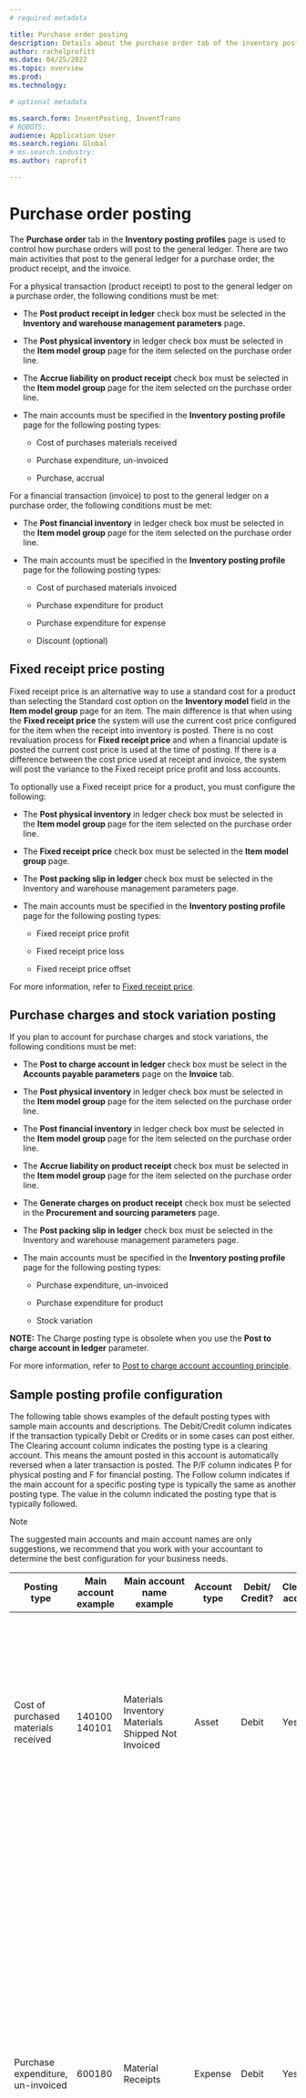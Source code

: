 ```yaml
---
# required metadata

title: Purchase order posting
description: Details about the purchase order tab of the inventory posting profiles page.
author: rachelprofitt
ms.date: 04/25/2022
ms.topic: overview
ms.prod: 
ms.technology: 

# optional metadata

ms.search.form: InventPosting, InventTrans
# ROBOTS: 
audience: Application User
ms.search.region: Global
# ms.search.industry: 
ms.author: raprofit

---
```


# Purchase order posting

The **Purchase order** tab in the **Inventory posting profiles** page is used to control how purchase orders will post to the general ledger. There are two main activities that post to the general ledger for a purchase order, the product receipt, and the invoice.

For a physical transaction (product receipt) to post to the general ledger on a purchase order, the following conditions must be met:

-   The **Post product receipt in ledger** check box must be selected in the **Inventory and warehouse management parameters** page.

-   The **Post physical inventory** in ledger check box must be selected in the **Item model group** page for the item selected on the purchase order line.

-   The **Accrue liability on product receipt** check box must be selected in the **Item model group** page for the item selected on the purchase order line.

-   The main accounts must be specified in the **Inventory posting profile** page for the following posting types:

    -   Cost of purchases materials received

    -   Purchase expenditure, un-invoiced

    -   Purchase, accrual

For a financial transaction (invoice) to post to the general ledger on a purchase order, the following conditions must be met:

-   The **Post financial inventory** in ledger check box must be selected in the **Item model group** page for the item selected on the purchase order line.

-   The main accounts must be specified in the **Inventory posting profile** page for the following posting types:

    -   Cost of purchased materials invoiced

    -   Purchase expenditure for product

    -   Purchase expenditure for expense

    -   Discount (optional)

## Fixed receipt price posting

Fixed receipt price is an alternative way to use a standard cost for a product than selecting the Standard cost option on the **Inventory model** field in the **Item model group** page for an item. The main difference is that when using the **Fixed receipt price** the system will use the current cost price configured for the item when the receipt into inventory is posted. There is no cost revaluation process for **Fixed receipt price** and when a financial update is posted the current cost price is used at the time of posting. If there is a difference between the cost price used at receipt and invoice, the system will post the variance to the Fixed receipt price profit and loss accounts.

To optionally use a Fixed receipt price for a product, you must configure the following:

-   The **Post physical inventory** in ledger check box must be selected in the **Item model group** page for the item selected on the purchase order line.

-   The **Fixed receipt price** check box must be selected in the **Item model group** page.

-   The **Post packing slip in ledger** check box must be selected in the Inventory and warehouse management parameters page.

-   The main accounts must be specified in the **Inventory posting profile** page for the following posting types:

    -   Fixed receipt price profit

    -   Fixed receipt price loss

    -   Fixed receipt price offset

For more information, refer to [Fixed receipt price](fixed-receipt-price.md).

## Purchase charges and stock variation posting

If you plan to account for purchase charges and stock variations, the following conditions must be met:

-   The **Post to charge account in ledger** check box must be select in the **Accounts payable parameters** page on the **Invoice** tab.

-   The **Post physical inventory** in ledger check box must be selected in the **Item model group** page for the item selected on the purchase order line.

-   The **Post financial inventory** in ledger check box must be selected in the **Item model group** page for the item selected on the purchase order line.

-   The **Accrue liability on product receipt** check box must be selected in the **Item model group** page for the item selected on the purchase order line.

-   The **Generate charges on product receipt** check box must be selected in the **Procurement and sourcing parameters** page.

-   The **Post packing slip in ledger** check box must be selected in the Inventory and warehouse management parameters page.

-   The main accounts must be specified in the **Inventory posting profile** page for the following posting types:

    -   Purchase expenditure, un-invoiced

    -   Purchase expenditure for product

    -   Stock variation

**NOTE:** The Charge posting type is obsolete when you use the **Post to charge account in ledger** parameter.

For more information, refer to [Post to charge account accounting principle](post-to-charge-account-accounting-principle.md).

## Sample posting profile configuration

The following table shows examples of the default posting types with sample main accounts and descriptions. The Debit/Credit column indicates if the transaction typically Debit or Credits or in some cases can post either. The Clearing account column indicates the posting type is a clearing account. This means the amount posted in this account is automatically reversed when a later transaction is posted. The P/F column indicates P for physical posting and F for financial posting. The Follow column indicates if the main account for a specific posting type is typically the same as another posting type. The value in the column indicated the posting type that is typically followed.

> [!NOTE]
> The suggested main accounts and main account names are only suggestions, we recommend that you work with your accountant to determine the best configuration for your business needs.


| Posting type | Main account example | Main account name example | Account type | Debit/ Credit? | Clearing account | P/F | Follow | Description |
|-------------------------|-------------------------|-------------------------|-------------------------|-------------------------|-------------------------|-------------------------|-------------------------|-------------------------|
| Cost of purchased materials received | 140100</br>140101 | Materials Inventory</br>Materials Shipped Not Invoiced | Asset | Debit | Yes | P | Cost of purchased materials invoiced | Used when a purchase order product receipt is posted. The offset to the account is the Purchase expenditure, un-invoiced. The amount in this account is reversed when a purchase order invoice is posted. |
| Purchase expenditure, un-invoiced | 600180 | Material Receipts | Expense | Debit | Yes | P |  | Used when a purchase order product receipt is posted. Two vouchers are created for the receipt to track purchase price variances when using standard cost. The offset to the account on the first voucher is the Purchase accrual. The offset on the second voucher is the sum of the Cost of purchased materials received and Purchase price variance accounts. The amounts posted in this account are reversed when a purchase order invoice is posted. |
| Cost of purchased materials invoiced | 140100 | Materials Inventory | Asset | Debit | No | F | Cost of purchased materials received | Used when a purchase order invoice is posted. The offset to this account is the Purchase expenditure for product. This account represents the inventory on your balance sheet. The account used here is typically the same account used for Cost of units delivered and Cost of units invoiced for sales order. |
| Purchase expenditure for product | 600180 | Materials Receipt | Expense | Credit | No | F |  | Used when a purchase order invoice is posted. The offset to this account is the Cost of purchased materials purchased. This account represents the inventory on your balance sheet. |
| Fixed receipt price profit (Purchase, fixed receipt price profit*) | 510310 | Purchase Price Variance | Expense | Credit | No | F | Fixed receipt price loss | Used when a purchase order invoice is posted and there is a difference between the invoiced price and the default cost for the item. This account is used when the difference is higher. The offset to this account is the Fixed receipt price offset. |
| Fixed receipt price loss (Purchase, fixed receipt price loss*) | 510310 | Purchase Price Variance | Expense | Debit | No | F | Fixed receipt price profit | Used when a purchase order invoice is posted and there is a difference between the invoiced price and the default cost for the item. This account is used when the difference is lower. The offset to this account is the Fixed receipt price offset. |
| Fixed receipt price offset (Purchase, fixed receipt price offset*) | 140900 | Stock Variation | Asset | Both | No | F |  | Used when a purchase order invoice is posted and there is a difference between the invoiced price and the default cost for the item. This account is the offset to the Fixed receipt price profit and loss accounts. |
| Charge | NA | NA | NA | NA | NA | NA | NA | This account is no longer used and is obsolete in Dynamics 365. Use the Stock variation instead. |
| Stock variation | 600170 | Stock Variation | Expense | Credit | No | Both |  | This account is used when there is a difference in the unit price between product receipt and invoice, when there are charges that are posted to the item, or when there are indirect costs added to the purchased items. The offset to this account is the Purchase expenditure, un-invoiced account. |
| Purchase, accrual | 200140 | Accrued Purchases | Liability | Credit | Y | P |  | Used when a purchase order product receipt is posted and the option to accrue purchase amounts is enabled. |
| Accrued sales tax on receipt | 250500 | Accrued Sales Tax | Liability | Credit | Y | Both |  | This account is used when you select the Post physical tax option in the inventory and warehouse management parameters and you have a purchase order with tax. The amount is posted when you update the purchase order physically (product receipt), and reversed when you post the purchase order financially (invoice). |
| Fixed asset receipt (Fixed asset debit*) | 180100 | Tangible Fixed Assets | Asset | Debit | N | Both | Both | This account is used when you select the option on purchase order line for Fixed asset and you have configured the purchase order integration to acquire the fixed asset upon product receipt or invoice. For more information about Fixed asset purchase order integration, refer to [Acquire assets through procurement](/fixed-assets/acquire-assets-procurement). |
| Purchase expenditure for expense | 618900 | Miscellaneous Expense | Expense | Debit | N | Both |  | Used when posting a product receipt or invoice for a purchase order where the items are not stocked, or a procurement category is used. |
| Prepayment | 132190 | Prepaid Expense | Asset | Debit | N | Both |  | Used when processing a prepayment invoice on a purchase order. |


\*Values shown in parenthesis in this table represent the value that is used in the**Posting type** field on the **Voucher transactions** page. You can view the **Posting type** in the **Voucher transactions** page on the **General** tab.

## Fixed asset posting with purchase orders

If you use the **Fixed asset** module and plan to purchase fixed assets through purchase orders, you must also configure the **Fixed asset receipt** posting type on the **Purchase order** tab of the **Inventory posting profile** page. For more information refer to [Fixed assets integration](/fixed-assets/fixed-asset-integration.md) and [Create and acquire assets from Accounts payable](/fixed-assets/tasks/create-acquire-assets-accounts-payable.md).

## Prepayment purchase order invoice posting

If you plan to use the Prepayment invoice feature for purchase orders, you must also configure the **Prepayment** posting type on the Purchase order tab of the **Inventory posting profile** page. For more information, refer to [Prepayment invoices vs. prepayments](/accounts-payable/prepayments-invoices-vs-prepayments.md).

## Purchase requisition and purchase order confirmation posting

Purchase requisitions and Purchase order confirmations can also be configured to post pre-encumbrances and encumbrances to the general ledger. However, these postings are controlled by a posting definition. For more information, refer to [About purchase order encumbrances](/dynamicsax-2012/appuser-itpro/about-purchase-order-encumbrances).

## Procurement category posting

As an alternative to setting up the inventory posting for all items, a group of items, or a single item, you can optionally setup categories and control the ledger posting by procurement categories. For more information about setting up categories and assigning them to products refer to the Sales order category posting section above.

When using categories with purchase orders or vendor invoices, you will need to assign the category hierarchy to the **Procurement category** **hierarchy** type in the **Category hierarchy role assignments** page.

### Vendor invoices with procurement categories

If your organization uses purchases order for some purchases and not for others, there are a variety of ways that you can process the non-purchase order related invoices including using journals in the Accounts payable module or by using the **Pending vendor invoices** page that is used to generate invoices for purchase orders. However, when using this page to create invoices for non-purchase order related invoices, you will need to create Procurement categories for each type of expense and map the category to the correct expense account in the Inventory posting profiles page.

The exact number of categories that you will need will vary based on the number of expense accounts that you use to post your invoices. At a minimum you will need at least one procurement category for each main account that you expense non-purchase order invoices to. However, you can use many categories for a single main account. This can be useful for usability, searchability, and reporting of the types of expenses you use.

### Benefits of using procurement categories for vendor invoices

There are many benefits of using procurement categories for vendor invoices including your purchase order and non-purchase order related invoices including, but not limited to the following:

-   Consistent user experience: When you configure procurement categories for all non-purchase order related expenses, your users can be trained on one process for invoicing using the **Pending vendor invoices** page.

-   Improved reporting experience: When you configure procurement categories for all items and all non-purchase order related expenses you can use procurement spend reporting to analyze your spend by vendor, category and more.

-   Consistent workflow: When you use Pending vendor invoices to process all invoices, you can create a consistent workflow and approval process using a single workflow for all invoices.

## Consignment inventory posting

Consignment inventory uses the same ledger posting as other purchased items. However, the key difference is that when the inventory is received, no ledger transactions are recorded. When an Inventory ownership change journal is posted, to transfer the ownership to the organization, a voucher is generated to record the cost of the item. For more information refer to [Set up consignment](/supply-chain/inventory/consignment.md).
